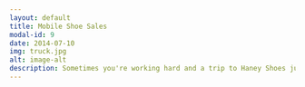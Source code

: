 ```yaml
---
layout: default
title: Mobile Shoe Sales
modal-id: 9
date: 2014-07-10
img: truck.jpg
alt: image-alt
description: Sometimes you're working hard and a trip to Haney Shoes just doesn't work out. Our Shoemobile program provides mobile truck visits to workplaces around the region with individual measured fitting and a discount on all safety styles. Our mobile truck is stocked with the Midwest's largest selection of safety footwear including composite toe, metatarsal guard, puncture-resistant, and fire-resistant styles from brands like Keen, Thorogood, Timberland, Carolina, Wolverine, Dr. Marten's, Nautilus, Reebok, and New Balance. We also bring Carhartt workwear, socks, care accessories, and more. And if we don't have what you're looking for, we'll order and deliver. Some might say we're stuck in the past, but we've never been stuck in one place. For Shoemobile inquiries, please contact Shane Rupe directly at 402-619-2415.
---
```

